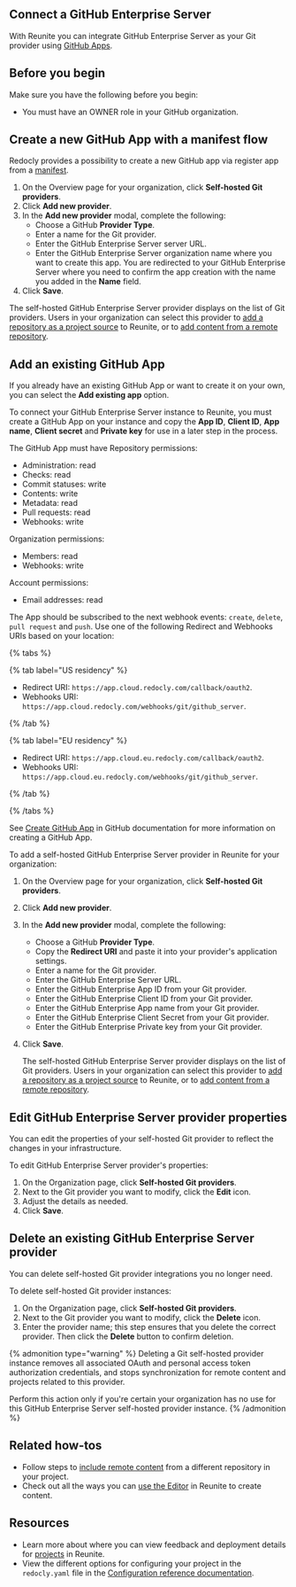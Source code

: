 ## Connect a GitHub Enterprise Server
With Reunite you can integrate GitHub Enterprise Server as your Git provider using [GitHub Apps](https://docs.github.com/en/apps/using-github-apps/about-using-github-apps).

## Before you begin

Make sure you have the following before you begin:

* You must have an OWNER role in your GitHub organization.

## Create a new GitHub App with a manifest flow

Redocly provides a possibility to create a new GitHub app via register app from a [manifest](https://docs.github.com/en/apps/sharing-github-apps/registering-a-github-app-from-a-manifest).

1. On the Overview page for your organization, click **Self-hosted Git providers**.
2. Click **Add new provider**.
3. In the **Add new provider** modal, complete the following:
   * Choose a GitHub **Provider Type**.
   * Enter a name for the Git provider.
   * Enter the GitHub Enterprise Server server URL.
   * Enter the GitHub Enterprise Server organization name where you want to create this app.
  You are redirected to your GitHub Enterprise Server where you need to confirm the app creation with the name you added in the **Name** field.
5. Click **Save**.

  The self-hosted GitHub Enterprise Server provider displays on the list of Git providers. Users in your organization can select this provider to [add a repository as a project source](../connect-git-provider.md) to Reunite, or to [add content from a remote repository](../../remote-content/index.md).

## Add an existing GitHub App

If you already have an existing GitHub App or want to create it on your own, you can select the **Add existing app** option.

To connect your GitHub Enterprise Server instance to Reunite, you must create a GitHub App on your instance and copy the **App ID**, **Client ID**, **App name**, **Client secret** and **Private key** for use in a later step in the process.

The GitHub App must have Repository permissions:

- Administration: read
- Checks: read
- Commit statuses: write
- Contents: write
- Metadata: read
- Pull requests: read
- Webhooks: write

Organization permissions:
- Members: read
- Webhooks: write

Account permissions:
- Email addresses: read

The App should be subscribed to the next webhook events: `create`, `delete`, `pull request` and `push`.
Use one of the following Redirect and Webhooks URIs based on your location:

{% tabs %}

{% tab label="US residency" %}

- Redirect URI: `https://app.cloud.redocly.com/callback/oauth2`.
- Webhooks URI: `https://app.cloud.redocly.com/webhooks/git/github_server`.

{% /tab %}

{% tab label="EU residency" %}

- Redirect URI: `https://app.cloud.eu.redocly.com/callback/oauth2`.
- Webhooks URI: `https://app.cloud.eu.redocly.com/webhooks/git/github_server`.


{% /tab %}

{% /tabs %}

See [Create GitHub App](https://docs.github.com/en/apps/creating-github-apps/about-creating-github-apps/about-creating-github-apps) in GitHub documentation for more information on creating a GitHub App.


To add a self-hosted GitHub Enterprise Server provider in Reunite for your organization:

1. On the Overview page for your organization, click **Self-hosted Git providers**.
2. Click **Add new provider**.
3. In the **Add new provider** modal, complete the following:
   * Choose a GitHub **Provider Type**.
   * Copy the **Redirect URI** and paste it into your provider's application settings.
   * Enter a name for the Git provider.
   * Enter the GitHub Enterprise Server URL.
   * Enter the GitHub Enterprise App ID from your Git provider.
   * Enter the GitHub Enterprise Client ID from your Git provider.
   * Enter the GitHub Enterprise App name from your Git provider.
   * Enter the GitHub Enterprise Client Secret from your Git provider.
   * Enter the GitHub Enterprise Private key from your Git provider.
4. Click **Save**.

    The self-hosted GitHub Enterprise Server provider displays on the list of Git providers. Users in your organization can select this provider to [add a repository as a project source](../connect-git-provider.md) to Reunite, or to [add content from a remote repository](../../remote-content/index.md).

## Edit GitHub Enterprise Server provider properties

You can edit the properties of your self-hosted Git provider to reflect the changes in your infrastructure.

To edit GitHub Enterprise Server provider's properties:

1. On the Organization page, click **Self-hosted Git providers**.
2. Next to the Git provider you want to modify, click the **Edit** icon.
3. Adjust the details as needed.
4. Click **Save**.

## Delete an existing GitHub Enterprise Server provider

You can delete self-hosted Git provider integrations you no longer need.

To delete self-hosted Git provider instances:

1. On the Organization page, click **Self-hosted Git providers**.
2. Next to the Git provider you want to modify, click the **Delete** icon.
3. Enter the provider name; this step ensures that you delete the correct provider.
   Then click the **Delete** button to confirm deletion.

{% admonition type="warning" %}
  Deleting a Git self-hosted provider instance removes all associated OAuth and personal access token authorization credentials, and stops synchronization for remote content and projects related to this provider.

  Perform this action only if you're certain your organization has no use for this GitHub Enterprise Server self-hosted provider instance.
{% /admonition %}


## Related how-tos

- Follow steps to [include remote content](../../remote-content/index.md) from a different repository in your project.
- Check out all the ways you can [use the Editor](../../../../author/how-to/use-editor.md) in Reunite to create content.

## Resources

- Learn more about where you can view feedback and deployment details for [projects](../../../concepts/projects.md) in Reunite.
- View the different options for configuring your project in the `redocly.yaml` file in the [Configuration reference documentation](../../../../config/index.md).